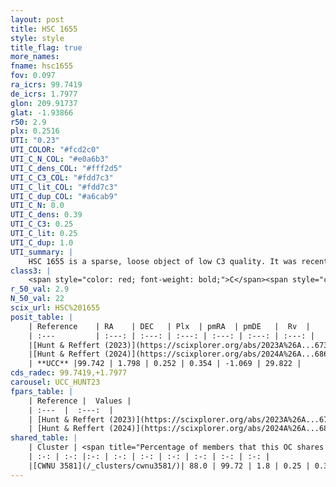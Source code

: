 ```yaml
---
layout: post
title: HSC 1655
style: style
title_flag: true
more_names: 
fname: hsc1655
fov: 0.097
ra_icrs: 99.7419
de_icrs: 1.7977
glon: 209.91737
glat: -1.93866
r50: 2.9
plx: 0.2516
UTI: "0.23"
UTI_COLOR: "#fcd2c0"
UTI_C_N_COL: "#e0a6b3"
UTI_C_dens_COL: "#fff2d5"
UTI_C_C3_COL: "#fdd7c3"
UTI_C_lit_COL: "#fdd7c3"
UTI_C_dup_COL: "#a6cab9"
UTI_C_N: 0.0
UTI_C_dens: 0.39
UTI_C_C3: 0.25
UTI_C_lit: 0.25
UTI_C_dup: 1.0
UTI_summary: |
    HSC 1655 is a sparse, loose object of low C3 quality. It was recently reported in the literature. This object shares a large percentage of members with a later reported entry.<br><br><span style="color: #99180f; font-weight: bold;">Warning: </span>contains less than 25 stars with <i>P>0.5</i> estimated.
class3: |
    <span style="color: red; font-weight: bold;">C</span><span style="color: red; font-weight: bold;">C</span>
r_50_val: 2.9
N_50_val: 22
scix_url: HSC%201655
posit_table: |
    | Reference    | RA    | DEC   | Plx  | pmRA  | pmDE   |  Rv  |
    | :---         | :---: | :---: | :---: | :---: | :---: | :---: |
    |[Hunt & Reffert (2023)](https://scixplorer.org/abs/2023A%26A...673A.114H) | 99.793 | 1.773 | 0.245 | 0.347 | -1.006 | 31.83 |
    |[Hunt & Reffert (2024)](https://scixplorer.org/abs/2024A%26A...686A..42H) | 99.793 | 1.773 | 0.245 | 0.347 | -1.006 | 31.83 |
    | **UCC** |99.742 | 1.798 | 0.252 | 0.354 | -1.069 | 29.822 | 
cds_radec: 99.7419,+1.7977
carousel: UCC_HUNT23
fpars_table: |
    | Reference |  Values |
    | :---  |  :---:  |
    | [Hunt & Reffert (2023)](https://scixplorer.org/abs/2023A%26A...673A.114H) | `AV50=2.649, diffAV50=1.397, MOD50=12.711, logAge50=8.88` |
    | [Hunt & Reffert (2024)](https://scixplorer.org/abs/2024A%26A...686A..42H) | `MassJ=267.384` |
shared_table: |
    | Cluster | <span title="Percentage of members that this OC shares with the ones listed">%</span>   | RA   | DEC   | Plx   | pmRA  | pmDE  | Rv | UTI |
    | :-: | :-: |:-: | :-: | :-: | :-: | :-: | :-: | :-: |
    |[CWNU 3581](/_clusters/cwnu3581/)| 88.0 | 99.72 | 1.8 | 0.25 | 0.35 | -1.08 | 29.82 |0.06 |
---
```

